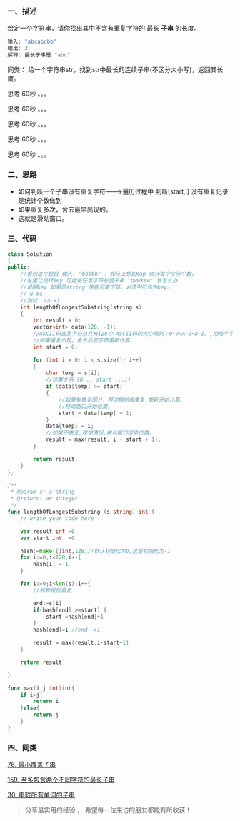 



### 一、描述

给定一个字符串，请你找出其中不含有重复字符的 最长 **子串** 的长度。


```powershell
输入: "abcabcbb"
输出: 3
解释: 最长子串是 "abc"
```
同类：
给一个字符串str，找到str中最长的连续子串(不区分大小写)，返回其长度。






思考 60秒 。。。







思考 60秒 。。。





思考 60秒 。。。



思考 60秒 。。。



思考 60秒 。。。



### 二、思路



- 如何判断一个子串没有重复字符--->遍历过程中 判断[start,i] 没有重复记录 是统计个数做到
- 如果重复多次，舍去最早出现的。
- 这就是滑动窗口。



### 三、代码



~~~c++
class Solution
{
public:
    //看到这个题目 输入: "bbbbb" ，我马上想到map 统计每个字符个数，
    //这里让统计key 可能是任意字符长度子串 "pwwkew" 该怎么办
    //说明key 如果是string 性能可能下降。必须字符作为key。
    // 8 ms
    //测试: aa->1
    int lengthOfLongestSubstring(string s)
    {
        int result = 0;
        vector<int> data(128, -1);
        //ASCII码表里字符总共有128个 ASCII码的大小规则：0~9<A~Z<a~z。,用每个字符作为key,永远不可能越界。
        //如果重复出现。舍去后面字符重新计算。
        int start = 0;

        for (int i = 0; i < s.size(); i++)
        {
            char temp = s[i];
            //位置关系 [0 ...start ...i)
            if (data[temp] >= start)
            {
                //如果有重复部分，移动掉前缀重复,重新开始计算。
                //移动窗口开始位置。
                start = data[temp] + 1;
            }
            data[temp] = i;
            //如果不重复,理想情况,移动窗口结束位置。
            result = max(result, i - start + 1);
        }

        return result;
    }
};
~~~



~~~go
/**
 * @param s: a string
 * @return: an integer
 */
func lengthOfLongestSubstring (s string) int {
	// write your code here

	var result int =0
	var start int  =0

	hash:=make([]int,128)//默认初始化为0,这里初始化为-1
	for i:=0;i<128;i++{
		hash[i] =-1
	}

	for i:=0;i<len(s);i++{
		//判断是否重复

		end:=s[i]
		if(hash[end] >=start) {
			start =hash[end]+1
		}
		hash[end]=i //end-->i

		result = max(result,i-start+1)
	}

	return result

}

func max(i,j int)int{
	if i>j{
		return i
	}else{
		return j
	}
}

~~~



### 四、同类



[76. 最小覆盖子串](https://leetcode-cn.com/problems/minimum-window-substring/)

[159. 至多包含两个不同字符的最长子串](https://leetcode-cn.com/problems/longest-substring-with-at-most-two-distinct-characters/)

[30. 串联所有单词的子串](https://leetcode-cn.com/problems/substring-with-concatenation-of-all-words/)



> 分享最实用的经验 ， 希望每一位来访的朋友都能有所收获！ 

